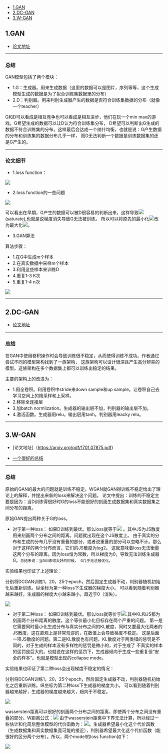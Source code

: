 * [1.GAN](#1)
* [2.DC-GAN](#2)
* [3.W-GAN](#3)

<h2 id="1">1.GAN</h2>

- [论文地址](https://arxiv.org/pdf/1406.2661.pdf)

------
### 总结
GAN模型包括了两个模块：
- 1.G：生成器。用来生成数据（这里的数据可以是图片，序列等等，这个生成模型生成的数据是为了拟合训练集数据里的分布）
- 2.D：判别器。用来判别生成器产生的数据是否符合训练集数据的分布（就像一个teacher）

G和D可以看成是相互竞争也可以看成是相互进步，他们在玩一个min max的游戏。G希望生成的数据可以让D认为符合训练集分布，
D希望可以判断出G生成的数据不符合训练集的分布。这样最后会达成一个纳什均衡，也就是说：G产生数据的分布和训练集的数据分布几乎一样，
而D无法判断一个数据是训练数据集的还是G产生的。

------
### 论文细节
- 1.loss function：

![](/pic/1.png)

- 2.loss function的一些问题

![](/pic/G_loss.png)

可以看出在早期，G产生的数据可以被D很容易的判断出来，这样导致![](/pic/GAN_2.png)(saturate),也就是说梯度消失导致G无法被训练。
所以可以将原先的最小化![](/pic/GAN_2.png)改为最大化![](/pic/GAN_3.png)。

- 3.GAN算法

算法步骤：

- 1.在G中生成m个样本
- 2.在真实数据中采样m个样本
- 3.利用这些样本来训练D
- 4.重复1-3 K次
- 5.重复1-4 n次

![](/pic/GAN_algo.png)

-----
<h2 id="2">2.DC-GAN</h2>

- [论文地址](https://arxiv.org/pdf/1511.06434.pdf)

-----
### 总结

在GAN中使用卷积操作时会导致训练很不稳定，从而使得训练不成功。作者通过尝试不同的模型架构找到了一族架构，
这族架构可以设计很深且产生高分辨率的模型。这族架构在多个数据集上都可以训练出稳定的结果。

主要的架构上的改进为：
- 1.用全卷积。利用卷积中stride来down sample和up sample。让卷积自己去学习空间上的降采样和上采样。
- 2.移除全连接层
- 3.加batch normlization。生成器的输出层不加，判别器的输出层不加。
- 4.激活函数。生成器用relu，输出层用tanh。判别器用leacky relu。

-----
<h2 id="3">3.W-GAN</h2>

- [论文地址]（https://arxiv.org/pdf/1701.07875.pdf)

- [一个很好的总结](https://zhuanlan.zhihu.com/p/25071913)

-----
### 总结
原始的GAN的最大的问题就是训练不稳定。WGAN就GAN得训练不稳定给出了理论上的解释，并提出来新的loss来解决这个问题。
论文中提出：训练的不稳定主要是因为：当D训练得很好时G的loss不能很好的刻画生成数据集和真实数据集之间分布的距离。

原始GAN提出两种关于G的loss。
- 对于第一种loss：
如果D训练到最优。那么loss就等于![](/pic/WGAN1.png) 。其中JS为JS散度用来刻画两个分布之间的距离。问题就出现在这个JS散度上。
由于真实的分布和生成的分布几乎没有重叠的部分，或者说重叠的部分可以忽略不计。那么对于这样的两个分布而言，它们的JS散度为log2。
这就意味着loss无法衡量这两个分布的距离。因为loss恒为常数，所以梯度为0，导致无法训练生成器G。```总结来说：当D训练得太好的时候，
G几乎无法被优化。```

实验结果也印证了上述理论：

分别将DCGAN训练1，20，25个epoch，然后固定生成器不动，判别器随机初始化后重新训练。纵坐标为第一种loss下生成器的梯度大小。
可以看到随着判别器越来越好，生成器的梯度大小越来越小，趋近于0（消失）。

![](/pic/WGAN2.jpg)


- 对于第二种loss：
如果D训练到最优。那么loss就等价于![](/pic/WGAN4.png).其中KL和JS都为刻画两个分布距离的散度。这个等价最小化目标存在两个严重的问题。
第一是它需要同时最小化生成分布与真实分布之间的KL散度，同时又要最大化两者的JS散度，这在直观上是非常荒谬的，在数值上会导致梯度不稳定。
这是后面一项JS散度的问题。第二是KL散度也有问题，KL散度对于两类错的惩罚是不同的，对于生成的样本没有多样性的惩罚是微小的，对于生成了
不真实的样本的惩罚是巨大的。也就说在这样的惩罚下，生成器倾向于生成一些重复但“安全的样本”。也就是模型出现的collapse mode。

实验结果也印证了第二种loss会出现梯度不稳定的情况：

分别将DCGAN训练1，20，25个epoch，然后固定生成器不动，判别器随机初始化之后重新训练。纵坐标为第二种loss下生成器的梯度大小。
可以看到随着判别器越来越好，生成器的梯度越来越大，趋向于不稳定。

![](/pic/WGAN5.jpg)


wasserstein距离可以很好的刻画两个分布之间的距离，即使两个分布之间没有重叠的部分。W距离公式：![](/pic/WGAN6.png)
由于wasserstein距离中下界无法计算，所以经过一些估计和化简后整体模型的代价函数为：![](/pic/WGAN7.png)。生成器希望最小化这个代价函数
（生成数据集和真实数据集竟可能的接近），判别器希望最大化这个代价函数（能很好的区分两个分布）。所以，两个model的loss function如下：

![](/pic/WGAN8.png)












